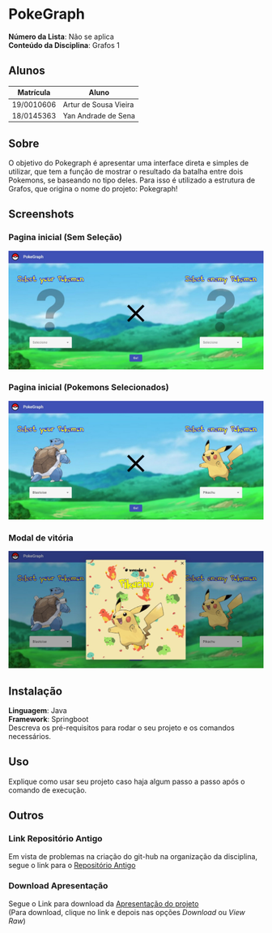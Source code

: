 # PokeGraph

**Número da Lista**: Não se aplica<br>
**Conteúdo da Disciplina**: Grafos 1<br>

## Alunos
|Matrícula | Aluno |
| -- | -- |
| 19/0010606 | Artur de Sousa Vieira |
| 18/0145363 |  Yan Andrade de Sena  |

## Sobre 
O objetivo do Pokegraph é apresentar uma interface direta e simples de utilizar, que tem a função de mostrar o resultado
da batalha entre dois Pokemons, se baseando no tipo deles. Para isso é utilizado a estrutura de Grafos, que origina 
o nome do projeto:
Pokegraph!

## Screenshots

### Pagina inicial (Sem Seleção)

![Pokemons não selecionados](assets-readme/pokemon-not-selected.jpeg) 

### Pagina inicial (Pokemons Selecionados)

![Pokemons selecionados](assets-readme/pokemon-selected.jpeg) 

### Modal de vitória

![Modal Vitória](assets-readme/modal-winner.jpeg) 

## Instalação 
**Linguagem**: Java<br>
**Framework**: Springboot<br>
Descreva os pré-requisitos para rodar o seu projeto e os comandos necessários.

## Uso 
Explique como usar seu projeto caso haja algum passo a passo após o comando de execução.

## Outros 

### Link Repositório Antigo
Em vista de problemas na criação do git-hub na organização da disciplina,
segue o link para o [Repositório Antigo](https://github.com/yandrade1305/grafos1_pokegraph)

### Download Apresentação

Segue o Link para download da [Apresentação do projeto](assets-readme/apresentacao-pokegraph.mp4)<br>
(Para download, clique no link e depois nas opções *Download* ou *View Raw*)
